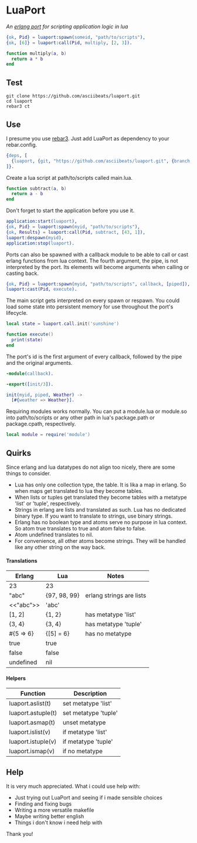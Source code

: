 # LuaPort
*An [erlang port](http://erlang.org/doc/tutorial/c_port.html) for scripting application logic in lua*
```erlang
{ok, Pid} = luaport:spawn(someid, "path/to/scripts"),
{ok, [6]} = luaport:call(Pid, multiply, [2, 3]).
```
```lua
function multiply(a, b)
  return a * b
end
```

## Test
```
git clone https://github.com/asciibeats/luaport.git
cd luaport
rebar3 ct
```

## Use
I presume you use [rebar3](https://www.rebar3.org). Just add LuaPort as dependency to your rebar.config.
```erlang
{deps, [
  {luaport, {git, "https://github.com/asciibeats/luaport.git", {branch, "master"}}}
]}.
```
Create a lua script at path/to/scripts called main.lua.
```lua
function subtract(a, b)
  return a - b
end
```
Don't forget to start the application before you use it.
```erlang
application:start(luaport),
{ok, Pid} = luaport:spawn(myid, "path/to/scripts"),
{ok, Results} = luaport:call(Pid, subtract, [43, 1]),
luaport:despawn(myid),
application:stop(luaport).
```
Ports can also be spawned with a callback module to be able to call or cast erlang functions from lua context. The fourth argument, the pipe, is not interpreted by the port. Its elements will become arguments when calling or casting back.
```erlang
{ok, Pid} = luaport:spawn(myid, "path/to/scripts", callback, [piped]),
luaport:cast(Pid, execute).
```
The main script gets interpreted on every spawn or respawn. You could load some state into persistent memory for use throughout the port's lifecycle.
```lua
local state = luaport.call.init('sunshine')

function execute()
  print(state)
end
```
The port's id is the first argument of every callback, followed by the pipe and the original arguments.
```erlang
-module(callback).

-export([init/3]).

init(myid, piped, Weather) ->
  [#{weather => Weather}].
```
Requiring modules works normally. You can put a module.lua or module.so into path/to/scripts or any other path in lua's package.path or package.cpath, respectively.
```lua
local module = require('module')
```

## Quirks
Since erlang and lua datatypes do not align too nicely, there are some things to consider.

- Lua has only one collection type, the table. It is lika a map in erlang. So when maps get translated to lua they become tables. 
- When lists or tuples get translated they become tables with a metatype 'list' or 'tuple', respectively.
- Strings in erlang are lists and translated as such. Lua has no dedicated binary type. If you want to translate to strings, use binary strings.
- Erlang has no boolean type and atoms serve no purpose in lua context. So atom true translates to true and atom false to false.
- Atom undefined translates to nil.
- For convenience, all other atoms become strings. They will be handled like any other string on the way back.

#### Translations
| Erlang | Lua | Notes |
| --- | --- | --- |
| 23 | 23 | |
| "abc" | {97, 98, 99} | erlang strings are lists |
| <<"abc">> | 'abc' | |
| \[1, 2] | {1, 2} | has metatype 'list' |
| {3, 4} | {3, 4} | has metatype 'tuple' |
| #{5 => 6} | {\[5] = 6} | has no metatype |
| true | true | |
| false | false | |
| undefined | nil | |

#### Helpers
| Function | Description |
| --- | --- |
| luaport.aslist(t) | set metatype 'list' |
| luaport.astuple(t) | set metatype 'tuple' |
| luaport.asmap(t) | unset metatype |
| luaport.islist(v) | if metatype 'list' |
| luaport.istuple(v) | if metatype 'tuple' |
| luaport.ismap(v) | if no metatype |

## Help
It is very much appreciated. What i could use help with:

- Just trying out LuaPort and seeing if i made sensible choices
- Finding and fixing bugs
- Writing a more versatile makefile
- Maybe writing better english
- Things i don't know i need help with

Thank you!
